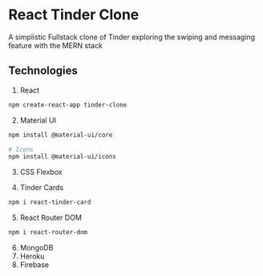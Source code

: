 # React Tinder Clone
A simplistic Fullstack clone of Tinder exploring the swiping and messaging feature with the MERN stack

## Technologies
1. React
```sh
npm create-react-app tinder-clone
```

2. Material UI
```sh
npm install @material-ui/core

# Icons
npm install @material-ui/icons
```

3. CSS Flexbox

4. Tinder Cards
```sh
npm i react-tinder-card
```

5. React Router DOM
```sh
npm i react-router-dom
```

6. MongoDB
7. Heroku
8. Firebase